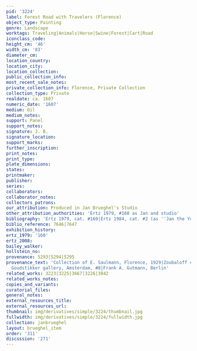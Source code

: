 ```yaml
---
pid: '3224'
label: Forest Road with Travelers (Florence)
object_type: Painting
genre: Landscape
worktags: Traveling|Animals|Horse|Swine|Forest|Cart|Road
iconclass_code:
height_cm: '46'
width_cm: '83'
diameter_cm:
location_country:
location_city:
location_collection:
public_collection_info:
most_recent_sale_notes:
private_collection_info: Florence, Private Collection
collection_type: Private
realdate: ca. 1607
numeric_date: '1607'
medium: Oil
medium_notes:
support: Panel
support_notes:
signature: J. B.
signature_location:
support_marks:
further_inscription:
print_notes:
print_type:
plate_dimensions:
states:
printmaker:
publisher:
series:
collaborators:
collaborator_notes:
collectors_patrons:
our_attribution: Produced in Jan Brueghel's Studio
other_attribution_authorities: 'Ertz 1979, #160 as Jan and studio'
bibliography: 'Ertz 1979, cat. #160|Ertz 1984, cat. #2 (as ''Jan the Younger'')'
biblio_reference: 7646|7647
exhibition_history:
ertz_1979: '160'
ertz_2008:
bailey_walker:
hollstein_no:
provenance: 5293|5294|5295
provenance_text: 'Collection of E. Saulmann, Florence, 1929|Zoubaloff collection|J.
  Goudstikker gallery, Amsterdam, #8|Frank A. Gutmann, Berlin'
related_works: 3223|3225|3667|3226|3842
related_works_notes:
copies_and_variants:
curatorial_files:
general_notes:
external_resources_title:
external_resources_url:
thumbnail: img/derivatives/simple/3224/thumbnail.jpg
fullwidth: img/derivatives/simple/3224/fullwidth.jpg
collection: janbrueghel
layout: brueghel_item
order: '311'
discussion: '271'
---
```

